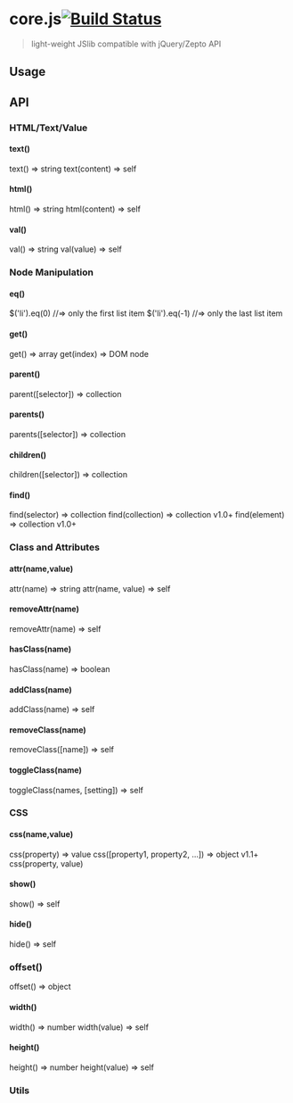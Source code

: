 core.js[![Build Status](https://travis-ci.org/devWayne/core.js.svg?branch=master)](https://travis-ci.org/devWayne/core.js)
============
> light-weight JSlib compatible with jQuery/Zepto API

## Usage

## API

### HTML/Text/Value

#### text()

text()  ⇒ string
text(content)  ⇒ self  

#### html()

html()  ⇒ string
html(content)  ⇒ self   

#### val()

val()  ⇒ string
val(value)  ⇒ self

### Node Manipulation

#### eq()

$('li').eq(0)   //=> only the first list item
$('li').eq(-1)  //=> only the last list item

#### get()

get()  ⇒ array
get(index)  ⇒ DOM node

#### parent()

parent([selector])  ⇒ collection

#### parents()

parents([selector])  ⇒ collection

#### children()

children([selector])  ⇒ collection

#### find()

find(selector)  ⇒ collection
find(collection)  ⇒ collection v1.0+
find(element)  ⇒ collection v1.0+

### Class and Attributes

#### attr(name,value)

attr(name)  ⇒ string
attr(name, value)  ⇒ self

#### removeAttr(name)

removeAttr(name)  ⇒ self

#### hasClass(name)

hasClass(name)  ⇒ boolean

#### addClass(name)

addClass(name)  ⇒ self

#### removeClass(name)

removeClass([name])  ⇒ self

#### toggleClass(name)

toggleClass(names, [setting])  ⇒ self

### CSS

#### css(name,value)

css(property)  ⇒ value
css([property1, property2, ...])  ⇒ object v1.1+
css(property, value) 

#### show()

show()  ⇒ self

#### hide() 

hide()  ⇒ self

### offset()

offset()  ⇒ object

#### width()

width()  ⇒ number
width(value)  ⇒ self

#### height()

height()  ⇒ number
height(value)  ⇒ self

### Utils
